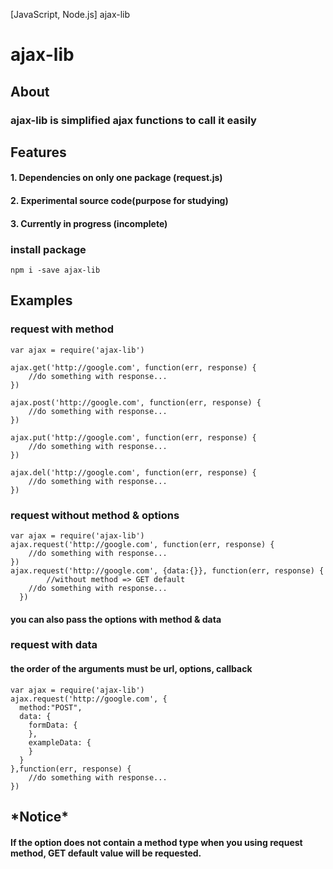 [JavaScript, Node.js] ajax-lib

# ajax-lib

## About
### ajax-lib is simplified ajax functions to call it easily

## Features
#### 1. Dependencies on only one package (request.js)
#### 2. Experimental source code(purpose for studying)
#### 3. Currently in progress (incomplete)


### install package
	npm i -save ajax-lib

## Examples

### request with method
	var ajax = require('ajax-lib')

    ajax.get('http://google.com', function(err, response) {
    	//do something with response...
    })

    ajax.post('http://google.com', function(err, response) {
    	//do something with response...
    })

    ajax.put('http://google.com', function(err, response) {
    	//do something with response...
    })

    ajax.del('http://google.com', function(err, response) {
    	//do something with response...
    })

### request without method & options
	var ajax = require('ajax-lib')
	ajax.request('http://google.com', function(err, response) {
    	//do something with response...
    })
	ajax.request('http://google.com', {data:{}}, function(err, response) {
			//without method => GET default
	    //do something with response...
	  })
#### you can also pass the options with method & data

### request with data
#### the order of the arguments must be url, options, callback
	var ajax = require('ajax-lib')
	ajax.request('http://google.com', {
      method:"POST",
      data: {
      	formData: {
        },
        exampleData: {
        }
      }
    },function(err, response) {
    	//do something with response...
    })

## \*Notice*
#### If the option does not contain a method type when you using request method, GET default value will be requested.
